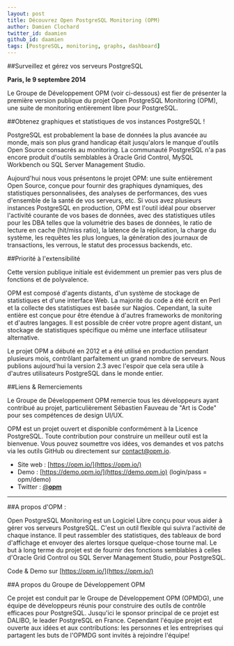 ```yaml
---
layout: post
title: Découvrez Open PostgreSQL Monitoring (OPM) 
author: Damien Clochard
twitter_id: daamien
github_id: daamien
tags: [PostgreSQL, monitoring, graphs, dashboard]
---
```

##Surveillez et gérez vos serveurs PostgreSQL

__Paris, le 9 septembre 2014__

Le Groupe de Développement OPM (voir ci-dessous) est fier de présenter la première version publique du projet Open PostgreSQL Monitoring (OPM), une suite de monitoring entièrement libre pour PostgreSQL.

<!--MORE-->

##Obtenez graphiques et statistiques de vos instances PostgreSQL !

PostgreSQL est probablement la base de données la plus avancée au monde, mais son plus grand handicap était jusqu'alors le manque d'outils Open Source consacrés au monitoring. La communauté PostgreSQL n'a pas encore produit d'outils semblables à Oracle Grid Control, MySQL Workbench ou SQL Server Management Studio.

Aujourd'hui nous vous présentons le projet OPM: une suite entièrement Open Source, conçue pour fournir des graphiques dynamiques, des statistiques personnalisées, des analyses de performances, des vues d'ensemble de la santé de vos serveurs, etc. Si vous avez plusieurs instances PostgreSQL en production, OPM est l'outil idéal pour observer l'activité courante de vos bases de données, avec des statistiques utiles pour les DBA telles que la volumétrie des bases de données, le ratio de lecture en cache (hit/miss ratio), la latence de la réplication, la charge du système, les requêtes les plus longues, la génération des journaux de transactions, les verrous, le statut des processus backends, etc.

##Priorité à l'extensibilité

Cette version publique initiale est évidemment un premier pas vers plus de fonctions et de polyvalence. 

OPM est composé d'agents distants, d'un système de stockage de statistiques et d'une interface Web. La majorité du code a été écrit en Perl et la collecte des statistiques est basée sur Nagios. Cependant, la suite entière est conçue pour être étendue à d'autres frameworks de monitoring et d'autres langages. Il est possible de créer votre propre agent distant, un stockage de statistiques spécifique ou même une interface utilisateur alternative.

Le projet OPM a débuté en 2012 et a été utilisé en production pendant plusieurs mois, contrôlant parfaitement un grand nombre de serveurs. Nous publions aujourd'hui la version 2.3 avec l'espoir que cela sera utile à d'autres utilisateurs PostgreSQL dans le monde entier.

##Liens & Remerciements

Le Groupe de Développement OPM remercie tous les développeurs ayant contribué au projet, particulièrement Sébastien Fauveau de "Art is Code" pour ses compétences de design UI/UX.
 
OPM est un projet ouvert et disponible conformément à la Licence PostgreSQL. Toute contribution pour construire un meilleur outil est la bienvenue. Vous pouvez soumettre vos idées, vos demandes et vos patchs via les outils GitHub ou directement sur contact@opm.io.


* Site web : [https://opm.io/](https://opm.io/)
* Demo : [https://demo.opm.io/](https://demo.opm.io) (login/pass = opm/demo) 
* Twitter : [@__opm__](https://twitter.com/__opm__)

----

##A propos d'OPM :

Open PostgreSQL Monitoring est un Logiciel Libre conçu pour vous aider à gérer vos serveurs PostgreSQL. C'est un outil flexible qui suivra l'activité de chaque instance. Il peut rassembler des statistiques, des tableaux de bord d'affichage et envoyer des alertes lorsque quelque-chose tourne mal. Le but à long terme du projet est de fournir des fonctions semblables à celles d'Oracle Grid Control ou SQL Server Management Studio, pour PostgreSQL.

Code & Demo sur [https://opm.io/](https://opm.io/)

##A propos du Groupe de Développement OPM

Ce projet est conduit par le Groupe de Développement OPM (OPMDG), une équipe de développeurs réunis pour construire des outils de contrôle efficaces pour PostgreSQL. Jusqu'ici le sponsor principal de ce projet est DALIBO, le leader PostgreSQL en France. Cependant l'équipe projet est ouverte aux idées et aux contributions: les personnes et les entreprises qui partagent les buts de l'OPMDG sont invités à rejoindre l'équipe!
